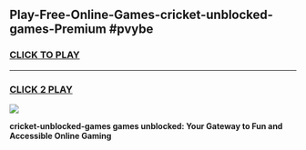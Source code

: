 
## Play-Free-Online-Games-cricket-unblocked-games-Premium #pvybe
<h3>
<a href="https://premium.freeplayer.one?title=cricket-unblocked-games&ref=8M">CLICK TO PLAY</a></h3>
<hr>

<h3>
<a href="https://premium.freeplayer.one?title=cricket-unblocked-games&ref=8M">CLICK 2 PLAY</a>
  
</h3>

<a href="https://premium.freeplayer.one?title=cricket-unblocked-games&ref=8M"><img src="https://clearcache.store/games.png"></a>


**cricket-unblocked-games games unblocked: Your Gateway to Fun and Accessible Online Gaming**
